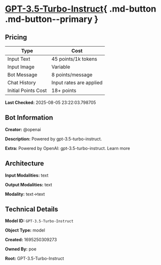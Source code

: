 # [GPT-3.5-Turbo-Instruct](https://poe.com/GPT-3.5-Turbo-Instruct){ .md-button .md-button--primary }

## Pricing

| Type | Cost |
|------|------|
| Input Text | 45 points/1k tokens |
| Input Image | Variable |
| Bot Message | 8 points/message |
| Chat History | Input rates are applied |
| Initial Points Cost | 18+ points |

**Last Checked:** 2025-08-05 23:22:03.798705


## Bot Information

**Creator:** @openai

**Description:** Powered by gpt-3.5-turbo-instruct.

**Extra:** Powered by OpenAI: gpt-3.5-turbo-instruct. Learn more


## Architecture

**Input Modalities:** text

**Output Modalities:** text

**Modality:** text->text


## Technical Details

**Model ID:** `GPT-3.5-Turbo-Instruct`

**Object Type:** model

**Created:** 1695250309273

**Owned By:** poe

**Root:** GPT-3.5-Turbo-Instruct
